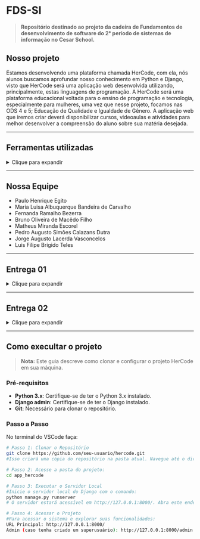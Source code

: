 # FDS-SI
>**Repositório destinado ao projeto da cadeira de Fundamentos de desenvolvimento de software do 2° período de sistemas de informação no Cesar School.**

## Nosso projeto

Estamos desenvolvendo uma plataforma chamada HerCode, com ela, nós alunos buscamos aprofundar nosso conhecimento em Python e Django, visto que HerCode será uma aplicação web desenvolvida utilizando, principalmente, estas linguagens de programação. A HerCode será uma plataforma educacional voltada para o ensino de programação e tecnologia, especialmente para mulheres, uma vez que nesse projeto, focamos nas ODS 4 e 5; Educação de Qualidade e Igualdade de Gênero. A aplicação web que iremos criar deverá disponibilizar cursos, videoaulas e atividades para melhor desenvolver a compreensão do aluno sobre sua matéria desejada.

---

## Ferramentas utilizadas
<details>
  <summary>Clique para expandir</summary>

- **Google drive**: O google drive foi utilizado como repositório para nossos documentos.
- **Google docs**: O google docs foi utilizado como editor de textos colaborativo.
- **Jira**: Utilizamos o jira para organizar as tarefas, datas de entregas e o cronograma do projeto.
- **Whatsapp**: O whatsapp foi usado para comunicação a partir de mensagens.
- **Discord**: Reuniões online foram realizadas pelo discord.
- **Figma**: Utilizamos o figma para criação do canvas no início do nosso projeto.
- **HTML**: Utilizamos HTML para estruturar as páginas da nossa aplicação web.
- **CSS**: Utilizamos CSS para estilizar as páginas da aplicação.
- **Python**: Python foi utilizado como linguagem de backend.
- **Django**: Django foi o framework usado.
- **SQLite**: Banco de dados utilizado no projeto.
- **Github**: Utilizamos o GitHub para versionamento.
- **Git**: Controle de versão com Git.
- **VS Code**: Editor de código utilizado.
- **Click Up**: Usado para o board contendo backlog, historias e as sprints.

</details>

---

## Nossa Equipe

- Paulo Henrique Egito
- Maria Luisa Albuquerque Bandeira de Carvalho
- Fernanda Ramalho Bezerra
- Bruno Oliveira de Macêdo Filho
- Matheus Miranda Escorel
- Pedro Augusto Simões Calazans Dutra
- Jorge Augusto Lacerda Vasconcelos
- Luis Filipe Brigido Teles


---

## Entrega 01
<details>
  <summary>Clique para expandir</summary>
  
## Board do Jira
![image](https://github.com/user-attachments/assets/5f6359a9-ef89-4441-9eee-473acbc286f1)

## Backlog do Jira
![image](https://github.com/user-attachments/assets/647dd12f-0e14-4d49-8eaf-612d0398fc24)
![image](https://github.com/user-attachments/assets/c264e364-ad3b-4f64-ae39-6c014e940bb7)

## ScreenCast apresentando o protótipo
https://drive.google.com/file/d/1ldtQyUqsxz38KBShmw-UVgkj1_8hVdXX/view

## Protótipos Lo-fi no Figma
https://www.figma.com/board/tLBpTiOs7D14jfbMT4Gqdx/HerCode-%5BFDS%5D?node-id=0-1&t=jxbuFcZCubKfOgzH-1
</details>

---

## Entrega 02
<details>
  <summary>Clique para expandir</summary>
  
  ## Board do ClickUp
  ![image](https://github.com/user-attachments/assets/83661190-1757-421b-a5ab-6bff87dcca1d)

  ## Diagrama de atividades
  https://www.figma.com/board/tLBpTiOs7D14jfbMT4Gqdx/HerCode-%5BFDS%5D?node-id=0-1&t=vt7ZICxzgjbOG55g-1

  ## ScreenCast apresentando a aplicação
  https://github.com/user-attachments/assets/b84ddeef-52fc-462b-9e94-1dd31d3794ed


  ## Programação em pares
  A experiência de programação em pares no nosso grupo de 9 pessoas foi um pouco diferente, pois adotamos uma abordagem baseada em trios em vez de duplas tradicionais. Isso nos permitiu distribuir as responsabilidades de maneira equilibrada,    garantindo que cada trio fosse responsável por uma parte específica do projeto.

Durante o processo, agendávamos chamadas em trio para programarmos juntos, focando nas features ou histórias nas suas respectivas branches. Além disso, também nos reuníamos como grupo inteiro para alinhar o progresso e garantir que todos estivessem na mesma página. Um aspecto importante foi a criação de pull requests (PRs) para aprovar mudanças mais significativas, o que trouxe uma camada de revisão entre os membros, garantindo a qualidade do código.

Por outro lado, ao trabalharmos em duplas, focamos mais nos comandos do Git, como criar branches, fazer commits e resolver conflitos de merge. Um membro da dupla executava as tarefas práticas, enquanto o outro observava e identificava possíveis erros ou melhorias, o que nos ajudou a evitar problemas mais sérios e a melhorar nosso fluxo de trabalho em equipe.
</details>

---

## Como execultar o projeto 
> **Nota:** Este guia descreve como clonar e configurar o projeto HerCode em sua máquina.

### Pré-requisitos

- **Python 3.x**: Certifique-se de ter o Python 3.x instalado.
- **Django admin**: Certifique-se de ter o Django instalado.
- **Git**: Necessário para clonar o repositório.

### Passo a Passo
No terminal do VSCode faça: 

```bash
# Passo 1: Clonar o Repositório
git clone https://github.com/seu-usuario/hercode.git
#Isso criará uma cópia do repositório na pasta atual. Navegue até o diretório do projeto:

# Passo 2: Acesse a pasta do projeto:
cd app_hercode

# Passo 3: Executar o Servidor Local
#Inicie o servidor local do Django com o comando:
python manage.py runserver
# O servidor estará acessível em http://127.0.0.1:8000/. Abra este endereço em seu navegador para acessar o HerCode localmente.

# Passo 4: Acessar o Projeto
#Para acessar o sistema e explorar suas funcionalidades:
URL Principal: http://127.0.0.1:8000/
Admin (caso tenha criado um superusuário): http://127.0.0.1:8000/admin


